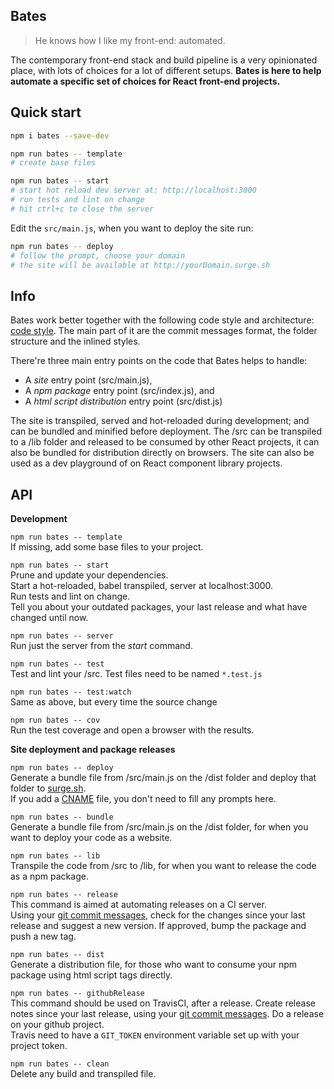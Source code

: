 
## Bates
> He knows how I like my front-end: automated.

The contemporary front-end stack and build pipeline is a very opinionated place, with lots of choices for a lot of different setups. **Bates is here to help automate a specific set of choices for React front-end projects.**

## Quick start

```sh
npm i bates --save-dev

npm run bates -- template
# create base files

npm run bates -- start
# start hot reload dev server at: http://localhost:3000
# run tests and lint on change
# hit ctrl+c to close the server
```

Edit the `src/main.js`, when you want to deploy the site run:

```sh
npm run bates -- deploy
# follow the prompt, choose your domain
# the site will be available at http://yourDomain.surge.sh
```

## Info

Bates work better together with the following code style and architecture: [code style](docs/style.md). The main part of it are the commit messages format, the folder structure and the inlined styles.

There're three main entry points on the code that Bates helps to handle:  
- A *site* entry point (src/main.js),
- A *npm package* entry point (src/index.js), and
- A *html script distribution* entry point (src/dist.js)

The site is transpiled, served and hot-reloaded during development; and can be bundled and minified before deployment. The /src can be transpiled to a /lib folder and released to be consumed by other React projects, it can also be bundled for distribution directly on browsers. The site can also be used as a dev playground of on React component library projects.

## API

**Development**

`npm run bates -- template`  
If missing, add some base files to your project.

`npm run bates -- start`  
Prune and update your dependencies.  
Start a hot-reloaded, babel transpiled, server at localhost:3000.  
Run tests and lint on change.  
Tell you about your outdated packages, your last release and what have changed until now.

`npm run bates -- server`  
Run just the server from the *start* command.

`npm run bates -- test`  
Test and lint your /src. Test files need to be named `*.test.js`

`npm run bates -- test:watch`  
Same as above, but every time the source change

`npm run bates -- cov`  
Run the test coverage and open a browser with the results.

**Site deployment and package releases**

`npm run bates -- deploy`  
Generate a bundle file from /src/main.js on the /dist folder and deploy that folder to [surge.sh](https://surge.sh/).  
If you add a [CNAME](https://surge.sh/help/remembering-a-domain) file, you don't need to fill any prompts here.

`npm run bates -- bundle`  
Generate a bundle file from /src/main.js on the /dist folder, for when you want to deploy your code as a website.

`npm run bates -- lib`  
Transpile the code from /src to /lib, for when you want to release the code as a npm package.

`npm run bates -- release`  
This command is aimed at automating releases on a CI server.  
Using your [git commit messages](docs/style.md#commit-messages), check for the changes since your last release and suggest a new version. If approved, bump the package and push a new tag.

`npm run bates -- dist`  
Generate a distribution file, for those who want to consume your npm package using html script tags directly.

`npm run bates -- githubRelease`  
This command should be used on TravisCI, after a release.
Create release notes since your last release, using your [git commit messages](docs/style.md#commit-messages). Do a release on your github project.  
Travis need to have a `GIT_TOKEN` environment variable set up with your project token.

`npm run bates -- clean`  
Delete any build and transpiled file.
